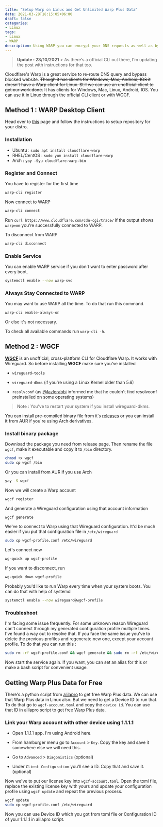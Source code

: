```yaml
---
title: "Setup Warp on Linux and Get Unlimited Warp Plus Data"
date: 2021-03-28T18:15:05+06:00
draft: false
categories:
- Linux
tags:
- Linux
- WARP
description: Using WARP you can encrypt your DNS requests as well as bypass blocked sites. Here's how you can get unlimited WARP+ data and use that on Linux.
---
```


> **Update : 23/10/2021** > As there's a official CLI out there, I'm updating the post with instructions for that too.


Cloudflare's Warp is a great service to re-route DNS query and bypass blocked website. ~~Though it has clients for Windows, Mac, Android, IOS it doesn't have a Warp client for Linux. Still we can use an unofficial client to get our work done.~~ It has clients for Windows, Mac, Linux, Android, IOS. You can use it in Linux through the official CLI client or with WGCF.

## Method 1 : WARP Desktop Client

Head over to [this](https://pkg.cloudflareclient.com/install)
page and follow the instructions to setup repository for your distro.

### Installation

- Ubuntu  : `sudo apt install cloudflare-warp`
- RHEL/CentOS : `sudo yum install cloudflare-warp`
- Arch    : `yay -Syu cloudflare-warp-bin`

### Register and Connect

You have to register for the first time

```bash
warp-cli register
```

Now connect to WARP

```bash
warp-cli connect
```

Run `curl https://www.cloudflare.com/cdn-cgi/trace/` if the output shows `warp=on` you're successfully connected to WARP.

To disconnect from WARP
```bash
warp-cli disconnect
```

### Enable Service

You can enable WARP service if you don't want to enter password after every boot.

```bash
systemctl enable --now warp-svc
```

### Always Stay Connected to WARP

You may want to use WARP all the time. To do that run this command.
```bash
warp-cli enable-always-on
```
Or else it's not necessary.

To check all available commands run `warp-cli -h`.

## Method 2 : WGCF

[**WGCF**](https://github.com/ViRb3/wgcf) is an unofficial, cross-platform CLI for Cloudflare Warp. It works with Wireguard. So before installing **WGCF** make sure you've installed

- `wireguard-tools`

- `wireguard-dkms` (if you're using a Linux Kernel older than 5.6)
- `resolvconf` (as [@fazlerabbi](https://gitlab.com/fazlerabbi37/) informed me that he couldn't find resolvconf preinstalled on some operating systems) 

> Note : You've to restart your system if you install wireguard-dkms.

You can install pre-compiled binary file from it's [releases](https://github.com/ViRb3/wgcf/releases) or you can install it from AUR if you're using Arch derivatives.

### Install binary package
Download the package you need from release page. Then rename the file `wgcf`, make it executable and copy it to `/bin` directory.

```bash
chmod +x wgcf
sudo cp wgcf /bin
```

Or you can install from AUR if you use Arch

```bash
yay -S wgcf
```

Now we will create a Warp account

```bash
wgcf register
```

And generate a Wireguard configuration using that account information

```bash
wgcf generate
```

We've to connect to Warp using that Wireguard configuration. It'd be much easier if you put that configuration file in `/etc/wireguard`

```bash
sudo cp wgcf-profile.conf /etc/wireguard
```

Let's connect now

```bash
wg-quick up wgcf-profile
```

 If you want to disconnect, run

```bash
wg-quick down wgcf-profile
```

Probably you'd like to run Warp every time when your system boots. You can do that with help of systemd

```bash
systemctl enable --now wireguard@wgcf-profile
```


### Troubleshoot

I'm facing some issue frequently. For some unknown reason Wireguard can't connect through my generated configuration profile multiple times. I've found a way out to resolve that. If you face the same issue you've to delete the previous profiles and regenerate new one, except your account profile. To do that you can run this :

```bash
sudo rm -rf wgcf-profile.conf && wgcf generate && sudo rm -rf /etc/wireguard/wgcf-profile.conf && sudo cp wgcf-profile.conf /etc/wireguard
```

Now start the service again. If you want, you can set an alias for this or make a bash script for convenient usage.

## Getting Warp Plus Data for Free

There's a python script from [alilapro](https://github.com/ALIILAPRO/warp-plus-cloudflare) to get free Warp Plus data. We can use that Warp Plus data in Linux also. But we need to get a Device ID to run that. To do that go to `wgcf-account.toml` and copy the `device id`. You can use that ID in alilapro script to get free Warp Plus data.

### Link your Warp account with other device using 1.1.1.1

- Open 1.1.1.1 app. I'm using Android here.

- From hamburger menu go to `Account` > `Key`. Copy the key and save it somewhere else we will need this.

- Go to `Advanced` > `Diagonistics` (optional)

- Under `Client Configuration` you'll see a ID. Copy that and save it. (optional)

Now we've to put our license key into `wgcf-account.toml`. Open the toml file, replace the existing license key with yours and update your configuration profile using `wgcf update` and repeat the previous process.

```bash
wgcf update
sudo cp wgcf-profile.conf /etc/wireguard
```
Now you can use Device ID which you got from toml file or Configuration ID of your 1.1.1.1 in alilapro script.
